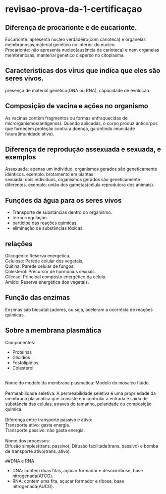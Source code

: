 # revisao-prova-da-1-certificaçao

## Diferença de procarionte e de eucarionte.
Eucarionte: apresenta nucleo verdadeiro(com carioteca) e organelas membranosas;material genético no interior do nucleo.<br>
Procarionte: não apresenta nucleo(ausência de carioteca) e nem organelas membranosas; manterial genetico disperso no citoplasma.

## Caracteristicas dos vírus que indica que eles são seres vivos.
presença de material genético(DNA ou RNA), capacidade de evolução.

## Composição de vacina e ações no organismo
As vacinas contêm fragmentos ou formas enfraquecidas de microrganismos(antigenos). Quando aplicadas, o corpo produz anticorpos que fornecem proteção contra a doença, garantindo imunidade futura(imunidade ativa).

## Diferença de reprodução assexuada e sexuada, e exemplos
Assexuada: apenas um individuo, organismos gerados são geneticamente idênticos. exemplo: brotamento em plantas.<br>
sexuada: dois individuos, organismos gerados são geneticamente diferentes. exemplo: união dos gametas(célula reprodutora dos animais).

## Funções da água para os seres vivos
- Transporte de substâncias dentro do organismo.
- termorregulação.
- participa das reações quimicas.
- eliminação de substâncias tóxicas.

## relações
Glicogenio: Reserva energetica.<br>
Celulose: Parede celular dos vegetais.<br>
Quitina: Parede celular de fungos.<br>
Colesterol: Precursor de hormônios sexuais.<br>
Glicose: Principal composto energético da célula.<br>
Amido: Reserva energética dos vegetais.<br>

## Função das enzimas
Enzimas são biocatalizadores, ou seja, aceleram a ocorrêcia de reações quimicas.

## Sobre a membrana plasmática
Componentes:
- Proteinas
- Glicidios
- Fosfolipidios
- Colesterol
<br>
Nome do modelo da membrana plasmatica: Modelo do mosaico fluido.<br><br>
Permeabilidade seletiva: A permeabilidade seletiva é uma propriedade da membrana plasmatica que consiste em controlar a entrada é saida de substância das celulas, atraves do tamanho, polaridade ou composição quimica.<br><br>
Diferença entre transporte passivo e ativo:<br>
Transporte ativo: gasta energia.<br>
Transporte passivo: não gasta energia.<br><br>
Nome dos processos:<br>
Difusão simples(trans. passivo), Difusão facílitada(trans. passivo) e bomba de transporte ativo(trans. ativo).<br>

##DNA e RNA
- DNA: contem duas fitas, açúcar formador e desoxirribose, base nitrogenada(ATCG).
- RNA: contem uma fita, açucar formador e ribose, base nitrogenada(AUCG).


